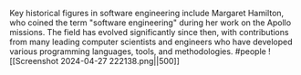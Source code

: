 Key historical figures in software engineering include Margaret Hamilton, who coined the term "software engineering" during her work on the Apollo missions. The field has evolved significantly since then, with contributions from many leading computer scientists and engineers who have developed various programming languages, tools, and methodologies.
#people 
![[Screenshot 2024-04-27 222138.png||500]]